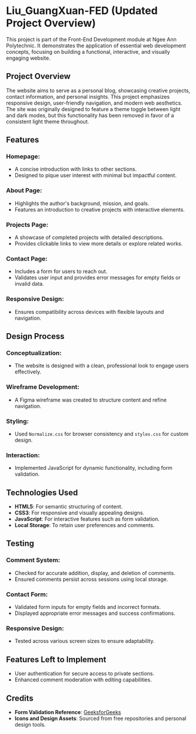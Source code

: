 # Liu_GuangXuan-FED (Updated Project Overview)

This project is part of the Front-End Development module at Ngee Ann Polytechnic. It demonstrates the application of essential web development concepts, focusing on building a functional, interactive, and visually engaging website.

## Project Overview

The website aims to serve as a personal blog, showcasing creative projects, contact information, and personal insights. This project emphasizes responsive design, user-friendly navigation, and modern web aesthetics. The site was originally designed to feature a theme toggle between light and dark modes, but this functionality has been removed in favor of a consistent light theme throughout.

## Features

### Homepage:
- A concise introduction with links to other sections.
- Designed to pique user interest with minimal but impactful content.

### About Page:
- Highlights the author's background, mission, and goals.
- Features an introduction to creative projects with interactive elements.

### Projects Page:
- A showcase of completed projects with detailed descriptions.
- Provides clickable links to view more details or explore related works.

### Contact Page:
- Includes a form for users to reach out.
- Validates user input and provides error messages for empty fields or invalid data.

### Responsive Design:
- Ensures compatibility across devices with flexible layouts and navigation.

## Design Process

### Conceptualization:
- The website is designed with a clean, professional look to engage users effectively.

### Wireframe Development:
- A Figma wireframe was created to structure content and refine navigation.

### Styling:
- Used `Normalize.css` for browser consistency and `styles.css` for custom design.

### Interaction:
- Implemented JavaScript for dynamic functionality, including form validation.

## Technologies Used
- **HTML5**: For semantic structuring of content.
- **CSS3**: For responsive and visually appealing designs.
- **JavaScript**: For interactive features such as form validation.
- **Local Storage**: To retain user preferences and comments.

## Testing

### Comment System:
- Checked for accurate addition, display, and deletion of comments.
- Ensured comments persist across sessions using local storage.

### Contact Form:
- Validated form inputs for empty fields and incorrect formats.
- Displayed appropriate error messages and success confirmations.

### Responsive Design:
- Tested across various screen sizes to ensure adaptability.

## Features Left to Implement
- User authentication for secure access to private sections.
- Enhanced comment moderation with editing capabilities.

## Credits
- **Form Validation Reference**: [GeeksforGeeks](https://www.geeksforgeeks.org/javascript-program-to-validate-an-email-address/)
- **Icons and Design Assets**: Sourced from free repositories and personal design tools.
